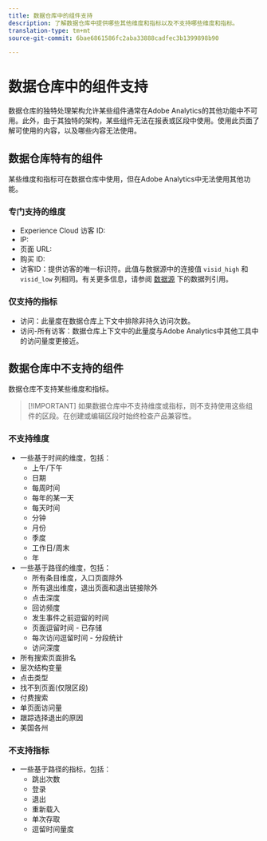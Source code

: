 ```yaml
---
title: 数据仓库中的组件支持
description: 了解数据仓库中提供哪些其他维度和指标以及不支持哪些维度和指标。
translation-type: tm+mt
source-git-commit: 6bae6861586fc2aba33888cadfec3b1399898b90

---
```



# 数据仓库中的组件支持

数据仓库的独特处理架构允许某些组件通常在Adobe Analytics的其他功能中不可用。此外，由于其独特的架构，某些组件无法在报表或区段中使用。使用此页面了解可使用的内容，以及哪些内容无法使用。

## 数据仓库特有的组件

某些维度和指标可在数据仓库中使用，但在Adobe Analytics中无法使用其他功能。

### 专门支持的维度

* Experience Cloud 访客 ID:
* IP:
* 页面 URL:
* 购买 ID:
* 访客ID：提供访客的唯一标识符。此值与数据源中的连接值 `visid_high` 和 `visid_low` 列相同。有关更多信息，请参阅 [数据源](../analytics-data-feed/c-df-contents/datafeeds-reference.md) 下的数据列引用。

### 仅支持的指标

* 访问：此量度在数据仓库上下文中排除非持久访问次数。
* 访问-所有访客：数据仓库上下文中的此量度与Adobe Analytics中其他工具中的访问量度更接近。

## 数据仓库中不支持的组件

数据仓库不支持某些维度和指标。

> [!IMPORTANT] 如果数据仓库中不支持维度或指标，则不支持使用这些组件的区段。在创建或编辑区段时始终检查产品兼容性。

### 不支持维度

* 一些基于时间的维度，包括：
   * 上午/下午
   * 日期
   * 每周时间
   * 每年的某一天
   * 每天时间
   * 分钟
   * 月份
   * 季度
   * 工作日/周末
   * 年
* 一些基于路径的维度，包括：
   * 所有条目维度，入口页面除外
   * 所有退出维度，退出页面和退出链接除外
   * 点击深度
   * 回访频度
   * 发生事件之前逗留的时间
   * 页面逗留时间 - 已存储
   * 每次访问逗留时间 - 分段统计
   * 访问深度
* 所有搜索页面排名
* 层次结构变量
* 点击类型
* 找不到页面(仅限区段)
* 付费搜索
* 单页面访问量
* 跟踪选择退出的原因
* 美国各州

### 不支持指标

* 一些基于路径的指标，包括：
   * 跳出次数
   * 登录
   * 退出
   * 重新载入
   * 单次存取
   * 逗留时间量度
